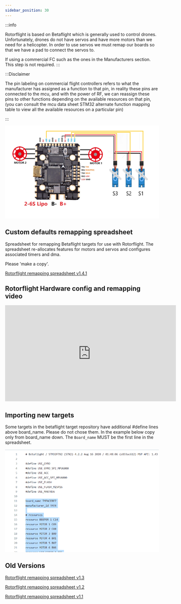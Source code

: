 ```yaml
---
sidebar_position: 30
---
```


:::info 

Rotorflight is based on Betaflight which is generally used to control drones. Unfortunately, drones do not have servos and have more motors than we need for a helicopter. In order to use servos we must remap our boards so that we have a pad to connect the servos to.

If using a commercial FC such as the ones in the Manufacturers section. This step is not required.
:::

:::Disclaimer

The pin labeling on commercial flight controllers refers to what the manufacturer has assigned as a function to that pin, in reality these pins are connected to the mcu, and with the power of RF, we can reassign these pins to other functions depending on the available resources on that pin, (you can consult the mcu data sheet STM32 alternate function mapping table to view all the available resources on a particular pin) 

:::

![Mixer Tab](./img/remapping-1.png)

## Custom defaults remapping spreadsheet
Spreadsheet for remapping Betaflight targets for use with Rotorflight. The spreadsheet re-allocates features for motors and servos and configures associated timers and dma.

Please 'make a copy'. 

[Rotorflight remapping spreadsheet v1.4.1](https://docs.google.com/spreadsheets/d/1m-DhCcTTKnMhXicMjBQc5EqCSAowDk0TqXpZUyZq--A/edit?usp=drivesdk)


## Rotorflight Hardware config and remapping video
<iframe width="560" height="315" src="https://www.youtube.com/embed/TNAeDaAjzfQ" title="YouTube video player" frameborder="0" allow="accelerometer; autoplay; clipboard-write; encrypted-media; gyroscope; picture-in-picture; web-share" allowfullscreen></iframe>

## Importing new targets ​
Some targets in the betaflight target repository have additional #define lines above board_name. Please do not chose them. In the example below copy only from board_name down. The ``Board_name`` MUST be the first line in the spreadsheet.

![Mixer Tab](./img/remapping-2.png)

## Old Versions

[Rotorflight remapping spreadsheet v1.3](https://docs.google.com/spreadsheets/d/1HzbASoWoV7RriroiCTFbnY3v021HHgxDm2WygzxCVd0/edit?usp=sharing)

[Rotorflight remapping spreadsheet v1.2](https://docs.google.com/spreadsheets/d/1sZSpKEMIQzEMfRpyB8nn1vDn9OlID3vhVT0QTgemIZE/edit?usp=sharing)

[Rotorflight remapping spreadsheet v1.1](https://docs.google.com/spreadsheets/d/1HP9OUTFpjAm42CDiJipmQrPrDtBpTfkJAM1BOtcuZyE/edit?usp=sharing)



